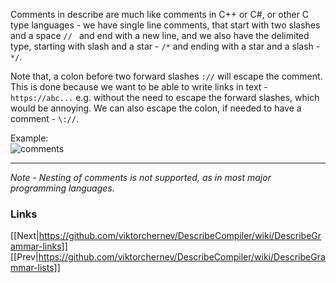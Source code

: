 Comments in describe are much like comments in C++ or C#, or other C type languages - we have single line comments, that start with two slashes and a space `// ` and end with a new line, and we also have the delimited type, starting with slash and a star - `/*` and ending with a star and a slash - `*/`. 

Note that, a colon before two forward slashes `://` will escape the comment. This is done because we want to be able to write links in text - `https://abc...` e.g. without the need to escape the forward slashes, which would be annoying. We can also escape the colon, if needed to have a comment - `\://`.
    
Example:  
![comments](https://github.com/viktorchernev/DescribeCompiler/assets/72315339/1e25fb7b-b285-4717-abcd-657d75c8d7a4)

***
_Note - Nesting of comments is not supported, as in most major programming languages._  
  
### Links
[[Next|https://github.com/viktorchernev/DescribeCompiler/wiki/DescribeGrammar-links]]  
[[Prev|https://github.com/viktorchernev/DescribeCompiler/wiki/DescribeGrammar-lists]]  
 